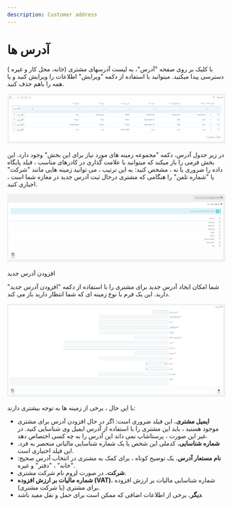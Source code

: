 ```yaml
---
description: Customer address
---
```


# آدرس ها

&#x20;با کلیک بر روی صفحه "آدرس"، به لیست آدرسهای مشتری (خانه، محل کار و غیره ) دسترسی پیدا میکنید. میتوانید با استفاده از دکمه "ویرایش" اطلاعات را ویرایش کنید و یا همه را باهم حذف کنید.

![](<../../../../.gitbook/assets/0 (22).png>)

&#x20;در زیر جدول آدرس، دکمه "مجموعه زمینه های مورد نیاز برای این بخش" وجود دارد. این بخش فرمی را باز میکند که میتوانید با علامت گذاری در کادرهای مناسب ، فیلد پایگاه داده را ضروری یا نه ، مشخص کنید: به این ترتیب ، می توانید زمینه هایی مانند "شرکت" یا "شماره تلفن" را هنگامی که مشتری درحال ثبت آدرس جدید در مغازه شما است ، اجباری کنید.

![](<../../../../.gitbook/assets/1 (17).png>)

افزودن آدرس جدید

شما امکان ایجاد آدرس جدید برای مشتری را با استفاده از دکمه "افزودن آدرس جدید" دارید. این یک فرم با نوع زمینه ای که شما انتظار دارید باز می کند.

![](<../../../../.gitbook/assets/2 (10).png>)

با این حال ، برخی از زمینه ها به توجه بیشتری دارند:

* **ایمیل مشتری.** این فیلد ضروری است: اگر در حال افزودن آدرس برای مشتری موجود هستید ، باید این مشتری را با استفاده از آدرس ایمیل وی شناسایی کنید. در غیر این صورت ، پرستاشاپ نمی داند این آدرس را به چه کسی اختصاص دهد.
* **شماره شناسایی.** کدملی این شخص یا یک شماره شناسایی مالیاتی منحصر به فرد. این فیلد اختیاری است.
* **نام مستعار آدرس.** یک توضیح کوتاه ، برای کمک به مشتری در انتخاب آدرس صحیح: "خانه" ، "دفتر" و غیره.
* **شرکت.** در صورت لزوم نام شرکت مشتری.
* **شماره مالیات بر ارزش افزوده (VAT).** شماره شناسایی مالیات بر ارزش افزوده برای مشتری (یا شرکت مشتری).
* **دیگر.** برخی از اطلاعات اضافی که ممکن است برای حمل و نقل مفید باشد.
